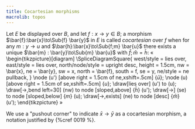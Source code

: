 ```yaml
---
title: Cocartesian morphisms
macrolib: topos
---
```


Let $E$ be displayed over $B$, and let $f:x\to y \in B$; a morphism
$\bar{f}:\bar{x}\to\Sub{f} \bar{y}$ in $E$ is called *cocartesian* over $f$ when for
any $m:y\to u$ and $\bar{h}:\bar{x}\to\Sub{f;m} \bar{u}$ there exists a unique
$\bar{m} : \bar{y}\to\Sub{m} \bar{u}$ with $\bar{f};\bar{m} = \bar{h}$:
«
  \begin{tikzpicture}[diagram]
    \SpliceDiagramSquare{
      west/style = lies over,
      east/style = lies over,
      north/node/style = upright desc,
      height = 1.5cm,
      nw = \bar{x},
      ne = \bar{y},
      sw = x,
      north = \bar{f},
      south = f,
      se = y,
      ne/style = ne pullback,
    }
    \node (u') [above right = 1.5cm of ne,xshift=.5cm] {$\bar{u}$};
    \node (u) [above right = 1.5cm of se,xshift=.5cm] {$u$};
    \draw[lies over] (u') to (u);
    \draw[->,bend left=30] (nw) to node [sloped,above] {$\bar{h}$} (u');
    \draw[->] (se) to node [sloped,below] {$m$} (u);
    \draw[->,exists] (ne) to node [desc] {$\bar{m}$} (u');
  \end{tikzpicture}
»

We use a "pushout corner" to indicate $\bar{x}\to\bar{y}$ as a cocartesian morphism,
a notation justified by {%cref 0019 %}.
